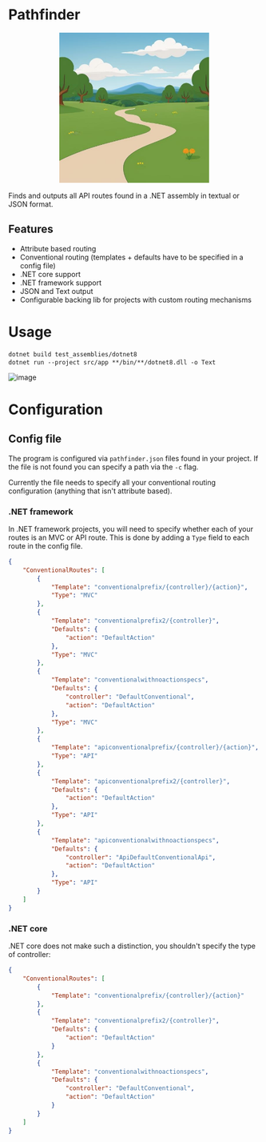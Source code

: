 # Pathfinder
<p align="center">
    <img src="Pathfinder.jpg" alt="Pathfinder" width="300"/>
</p>

Finds and outputs all API routes found in a .NET assembly in textual or JSON format.

## Features
- Attribute based routing
- Conventional routing (templates + defaults have to be specified in a config file)
- .NET core support
- .NET framework support
- JSON and Text output
- Configurable backing lib for projects with custom routing mechanisms

# Usage
```
dotnet build test_assemblies/dotnet8
dotnet run --project src/app **/bin/**/dotnet8.dll -o Text
```
![image](https://github.com/user-attachments/assets/adc9b60c-c991-46b0-b474-8de967666467)

# Configuration

## Config file
The program is configured via `pathfinder.json` files found in your project. If the file is not found you can specify a path via the `-c` flag.

Currently the file needs to specify all your conventional routing configuration (anything that isn't attribute based).

### .NET framework
In .NET framework projects, you will need to specify whether each of your routes is an MVC or API route. This is done by adding a `Type` field to each route in the config file.

```json
{
    "ConventionalRoutes": [
        {
            "Template": "conventionalprefix/{controller}/{action}",
            "Type": "MVC"
        },
        {
            "Template": "conventionalprefix2/{controller}",
            "Defaults": {
                "action": "DefaultAction"
            },
            "Type": "MVC"
        },
        {
            "Template": "conventionalwithnoactionspecs",
            "Defaults": {
                "controller": "DefaultConventional",
                "action": "DefaultAction"
            },
            "Type": "MVC"
        },
        {
            "Template": "apiconventionalprefix/{controller}/{action}",
            "Type": "API"
        },
        {
            "Template": "apiconventionalprefix2/{controller}",
            "Defaults": {
                "action": "DefaultAction"
            },
            "Type": "API"
        },
        {
            "Template": "apiconventionalwithnoactionspecs",
            "Defaults": {
                "controller": "ApiDefaultConventionalApi",
                "action": "DefaultAction"
            },
            "Type": "API"
        }
    ]
}
```

### .NET core

.NET core does not make such a distinction, you shouldn't specify the type of controller:

```json
{
    "ConventionalRoutes": [
        {
            "Template": "conventionalprefix/{controller}/{action}"
        },
        {
            "Template": "conventionalprefix2/{controller}",
            "Defaults": {
                "action": "DefaultAction"
            }
        },
        {
            "Template": "conventionalwithnoactionspecs",
            "Defaults": {
                "controller": "DefaultConventional",
                "action": "DefaultAction"
            }
        }
    ]
}
```